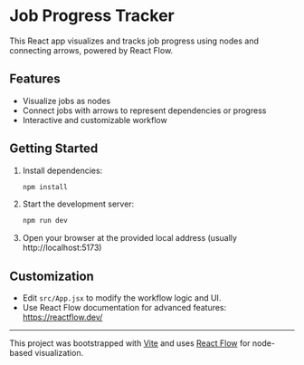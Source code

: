 
# Job Progress Tracker

This React app visualizes and tracks job progress using nodes and connecting arrows, powered by React Flow.

## Features
- Visualize jobs as nodes
- Connect jobs with arrows to represent dependencies or progress
- Interactive and customizable workflow

## Getting Started

1. Install dependencies:
	```sh
	npm install
	```
2. Start the development server:
	```sh
	npm run dev
	```
3. Open your browser at the provided local address (usually http://localhost:5173)

## Customization
- Edit `src/App.jsx` to modify the workflow logic and UI.
- Use React Flow documentation for advanced features: https://reactflow.dev/

---

This project was bootstrapped with [Vite](https://vitejs.dev/) and uses [React Flow](https://reactflow.dev/) for node-based visualization.
